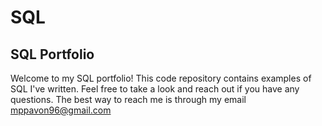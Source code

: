 # SQL
## SQL Portfolio
Welcome to my SQL portfolio! This code repository contains examples of SQL I've written. Feel free to take a look and reach out if you have any questions. The best way to reach me is through my email mppavon96@gmail.com
